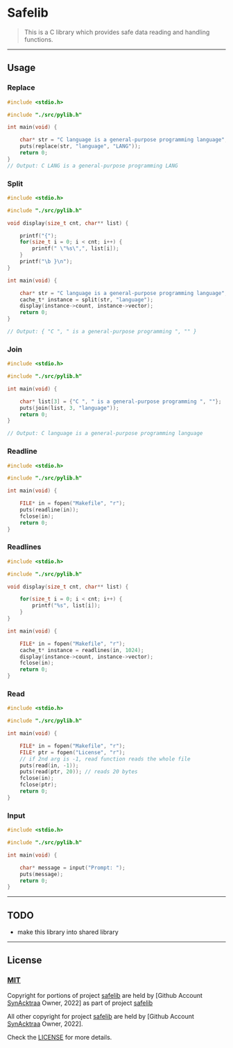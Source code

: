 # Safelib

> This is a C library which provides safe data reading and handling functions.

---
## Usage

### Replace

```c
#include <stdio.h>

#include "./src/pylib.h"

int main(void) {

    char* str = "C language is a general-purpose programming language";
    puts(replace(str, "language", "LANG"));
    return 0;
}
// Output: C LANG is a general-purpose programming LANG

```

### Split

```c
#include <stdio.h>

#include "./src/pylib.h"

void display(size_t cnt, char** list) {

    printf("{");
    for(size_t i = 0; i < cnt; i++) {
        printf(" \"%s\",", list[i]);
    }
    printf("\b }\n");
}

int main(void) {

    char* str = "C language is a general-purpose programming language";
    cache_t* instance = split(str, "language");
    display(instance->count, instance->vector);
    return 0;
}

// Output: { "C ", " is a general-purpose programming ", "" }
```

### Join

```c
#include <stdio.h>

#include "./src/pylib.h"

int main(void) {

    char* list[3] = {"C ", " is a general-purpose programming ", ""};
    puts(join(list, 3, "language"));
    return 0;
}

// Output: C language is a general-purpose programming language
```

### Readline

```c
#include <stdio.h>

#include "./src/pylib.h"

int main(void) {

    FILE* in = fopen("Makefile", "r");
    puts(readline(in));
    fclose(in);
    return 0;
}

```

### Readlines

```c
#include <stdio.h>

#include "./src/pylib.h"

void display(size_t cnt, char** list) {

    for(size_t i = 0; i < cnt; i++) {
        printf("%s", list[i]);
    }
}

int main(void) {

    FILE* in = fopen("Makefile", "r");
    cache_t* instance = readlines(in, 1024);
    display(instance->count, instance->vector);
    fclose(in);
    return 0;
}
```

### Read

```c
#include <stdio.h>

#include "./src/pylib.h"

int main(void) {

    FILE* in = fopen("Makefile", "r");
    FILE* ptr = fopen("License", "r");
    // if 2nd arg is -1, read function reads the whole file
    puts(read(in, -1)); 
    puts(read(ptr, 20)); // reads 20 bytes 
    fclose(in);
    fclose(ptr);
    return 0;
}

```

### Input

```c
#include <stdio.h>

#include "./src/pylib.h"

int main(void) {

    char* message = input("Prompt: ");
    puts(message);
    return 0;
}
```
---
## **TODO**

- make this library into shared library

---
## **License**

### <a target="_blank" href="https://choosealicense.com/licenses/mit/">MIT</a>

Copyright for portions of project [safelib](https://github.com/SynAcktraa/safelib) are held by [Github Account [SynAcktraa](https://github.com/SynAcktraa) Owner, 2022] as part of project [safelib](https://github.com/SynAcktraa/safelib)

All other copyright for project [safelib](https://github.com/SynAcktraa/safelib) are held by [Github Account [SynAcktraa](https://github.com/SynAcktraa) Owner, 2022].

Check the [LICENSE](LICENSE) for more details.
